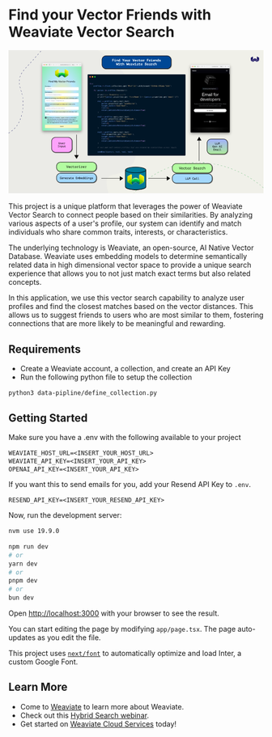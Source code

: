 # Find your Vector Friends with Weaviate Vector Search

![VectorFriends Architecture Diagram](./VectorFriends.png)

This project is a unique platform that leverages the power of Weaviate Vector Search to connect people based on their similarities. By analyzing various aspects of a user's profile, our system can identify and match individuals who share common traits, interests, or characteristics.

The underlying technology is Weaviate, an open-source, AI Native Vector Database. Weaviate uses embedding models to determine semantically related data in high dimensional vector space to provide a unique search experience that allows you to not just match exact terms but also related concepts.

In this application, we use this vector search capability to analyze user profiles and find the closest matches based on the vector distances. This allows us to suggest friends to users who are most similar to them, fostering connections that are more likely to be meaningful and rewarding.


## Requirements
- Create a Weaviate account, a collection, and create an API Key
- Run the following python file to setup the collection
```
python3 data-pipline/define_collection.py
```

## Getting Started

Make sure you have a .env with the following available to your project

```
WEAVIATE_HOST_URL=<INSERT_YOUR_HOST_URL>
WEAVIATE_API_KEY=<INSERT_YOUR_API_KEY>
OPENAI_API_KEY=<INSERT_YOUR_API_KEY>
```

If you want this to send emails for you, add your Resend API Key to `.env`.

```
RESEND_API_KEY=<INSERT_YOUR_RESEND_API_KEY>
```

Now, run the development server:

```bash
nvm use 19.9.0
```

```bash
npm run dev
# or
yarn dev
# or
pnpm dev
# or
bun dev
```

Open [http://localhost:3000](http://localhost:3000) with your browser to see the result.

You can start editing the page by modifying `app/page.tsx`. The page auto-updates as you edit the file.

This project uses [`next/font`](https://nextjs.org/docs/basic-features/font-optimization) to automatically optimize and load Inter, a custom Google Font.

## Learn More

* Come to [Weaviate](https://weaviate.io) to learn more about Weaviate.
* Check out this [Hybrid Search webinar](https://events.weaviate.io/hybrid-search-webinar).
* Get started on [Weaviate Cloud Services](https://console.weaviate.cloud) today!